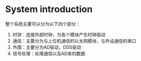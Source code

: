 # System introduction

整个系统主要可以分为以下四个部分：

1. 时钟：连接外部时钟，为各个模块产生时钟驱动
2. 通信：主要分为与上位机通信的以太网模块，与外设通信的串口
3. 外围：主要分为AD驱动，DDS驱动
4. 信号处理：处理通信以及AD来的数据
